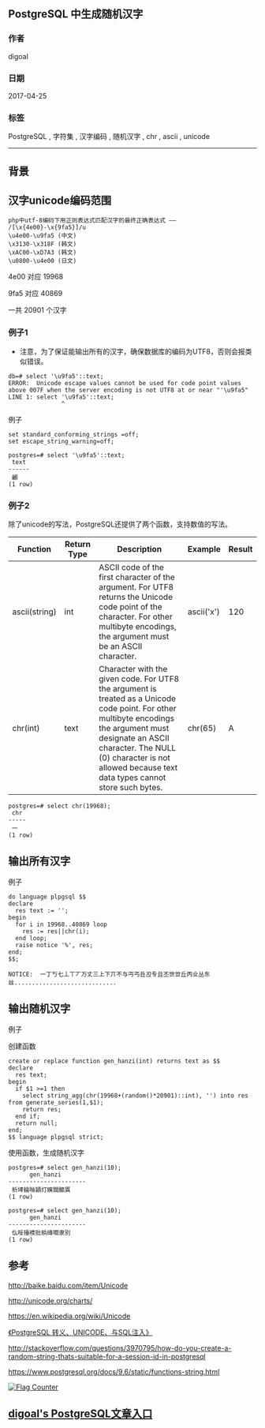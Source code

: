 ## PostgreSQL 中生成随机汉字  
           
### 作者        
digoal        
          
### 日期       
2017-04-25      
        
### 标签       
PostgreSQL , 字符集 , 汉字编码 , 随机汉字 , chr , ascii , unicode  
         
----        
        
## 背景  
  
## 汉字unicode编码范围  
  
```  
php中utf-8编码下用正则表达式匹配汉字的最终正确表达式 ——   
/[\x{4e00}-\x{9fa5}]/u  
\u4e00-\u9fa5 (中文)  
\x3130-\x318F (韩文)  
\xAC00-\xD7A3 (韩文)  
\u0800-\u4e00 (日文)  
```  
  
4e00 对应 19968  
  
9fa5 对应 40869  
  
一共 20901 个汉字  
  
### 例子1  
  
- 注意，为了保证能输出所有的汉字，确保数据库的编码为UTF8，否则会报类似错误。  
  
```  
db=# select '\u9fa5'::text;  
ERROR:  Unicode escape values cannot be used for code point values above 007F when the server encoding is not UTF8 at or near "'\u9fa5"  
LINE 1: select '\u9fa5'::text;  
               ^  
```  
  
例子  
  
```  
set standard_conforming_strings =off;  
set escape_string_warning=off;  
  
postgres=# select '\u9fa5'::text;  
 text   
------  
 龥  
(1 row)  
```  
  
### 例子2  
除了unicode的写法，PostgreSQL还提供了两个函数，支持数值的写法。  
  
Function|	Return Type|	Description|	Example|	Result  
---|---|---|---|---  
ascii(string)|	int|	ASCII code of the first character of the argument. For UTF8 returns the Unicode code point of the character. For other multibyte encodings, the argument must be an ASCII character.|	ascii('x')|	120  
chr(int)|	text|	Character with the given code. For UTF8 the argument is treated as a Unicode code point. For other multibyte encodings the argument must designate an ASCII character. The NULL (0) character is not allowed because text data types cannot store such bytes.|	chr(65)|	A  
  
```  
postgres=# select chr(19968);  
 chr   
-----  
 一  
(1 row)  
```  
  
## 输出所有汉字  
  
例子  
  
```  
do language plpgsql $$  
declare  
  res text := '';  
begin  
  for i in 19968..40869 loop  
    res := res||chr(i);  
  end loop;  
  raise notice '%', res;  
end;  
$$;  
  
NOTICE:  一丁丂七丄丅丆万丈三上下丌不与丏丐丑丒专且丕世丗丘丙业丛东丝.............................  
```  
  
## 输出随机汉字  
例子  
  
创建函数  
  
```  
create or replace function gen_hanzi(int) returns text as $$  
declare  
  res text;  
begin  
  if $1 >=1 then  
    select string_agg(chr(19968+(random()*20901)::int), '') into res from generate_series(1,$1);  
    return res;  
  end if;  
  return null;  
end;  
$$ language plpgsql strict;  
```  
  
使用函数，生成随机汉字  
  
```  
postgres=# select gen_hanzi(10);  
      gen_hanzi         
----------------------  
 析埲錀噝穎灯嬪閸醿厧  
(1 row)  
  
postgres=# select gen_hanzi(10);  
      gen_hanzi         
----------------------  
 仫哸擡襖批梹繜嚪隶別  
(1 row)  
```  
  
## 参考  
http://baike.baidu.com/item/Unicode  
  
http://unicode.org/charts/  
  
https://en.wikipedia.org/wiki/Unicode  
  
[《PostgreSQL 转义、UNICODE、与SQL注入》](../201704/20170402_01.md)   
  
http://stackoverflow.com/questions/3970795/how-do-you-create-a-random-string-thats-suitable-for-a-session-id-in-postgresql  
  
https://www.postgresql.org/docs/9.6/static/functions-string.html  
  
<a rel="nofollow" href="http://info.flagcounter.com/h9V1"  ><img src="http://s03.flagcounter.com/count/h9V1/bg_FFFFFF/txt_000000/border_CCCCCC/columns_2/maxflags_12/viewers_0/labels_0/pageviews_0/flags_0/"  alt="Flag Counter"  border="0"  ></a>  
  
  
  
  
## [digoal's PostgreSQL文章入口](https://github.com/digoal/blog/blob/master/README.md "22709685feb7cab07d30f30387f0a9ae")
  
